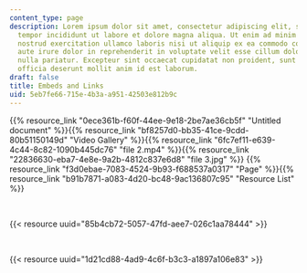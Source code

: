 ```yaml
---
content_type: page
description: Lorem ipsum dolor sit amet, consectetur adipiscing elit, sed do eiusmod
  tempor incididunt ut labore et dolore magna aliqua. Ut enim ad minim veniam, quis
  nostrud exercitation ullamco laboris nisi ut aliquip ex ea commodo consequat. Duis
  aute irure dolor in reprehenderit in voluptate velit esse cillum dolore eu fugiat
  nulla pariatur. Excepteur sint occaecat cupidatat non proident, sunt in culpa qui
  officia deserunt mollit anim id est laborum.
draft: false
title: Embeds and Links
uid: 5eb7fe66-715e-4b3a-a951-42503e812b9c
---
```

{{% resource_link "0ece361b-f60f-44ee-9e18-2be7ae36cb5f" "Untitled document" %}}{{% resource_link "bf8257d0-bb35-41ce-9cdd-80b51150149d" "Video Gallery" %}}{{% resource_link "6fc7ef11-e639-4c44-8c82-1090b445dc76" "file 2.mp4" %}}{{% resource_link "22836630-eba7-4e8e-9a2b-4812c837e6d8" "file 3.jpg" %}} {{% resource_link "f3d0ebae-7083-4524-9b93-f688537a0317" "Page" %}}{{% resource_link "b91b7871-a083-4d20-bc48-9ac136807c95" "Resource List" %}}

 

{{< resource uuid="85b4cb72-5057-47fd-aee7-026c1aa78444" >}}

 

{{< resource uuid="1d21cd88-4ad9-4c6f-b3c3-a1897a106e83" >}}